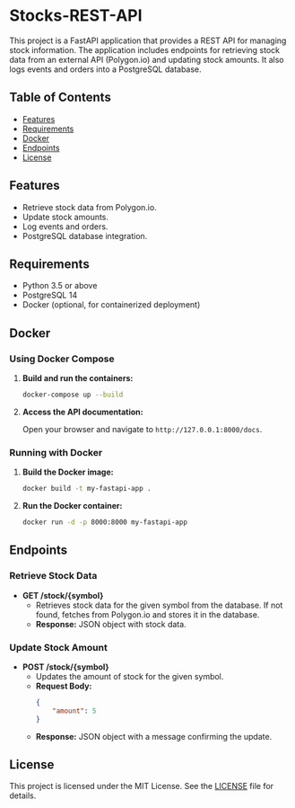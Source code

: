 # Stocks-REST-API

This project is a FastAPI application that provides a REST API for managing stock information. The application includes endpoints for retrieving stock data from an external API (Polygon.io) and updating stock amounts. It also logs events and orders into a PostgreSQL database.

## Table of Contents
- [Features](#features)
- [Requirements](#requirements)
- [Docker](#docker)
- [Endpoints](#endpoints)
- [License](#license)

## Features
- Retrieve stock data from Polygon.io.
- Update stock amounts.
- Log events and orders.
- PostgreSQL database integration.

## Requirements
- Python 3.5 or above
- PostgreSQL 14
- Docker (optional, for containerized deployment)

## Docker

### Using Docker Compose

1. **Build and run the containers:**

    ```sh
    docker-compose up --build
    ```

2. **Access the API documentation:**

    Open your browser and navigate to `http://127.0.0.1:8000/docs`.

### Running with Docker

1. **Build the Docker image:**

    ```sh
    docker build -t my-fastapi-app .
    ```

2. **Run the Docker container:**

    ```sh
    docker run -d -p 8000:8000 my-fastapi-app
    ```

## Endpoints

### Retrieve Stock Data
- **GET /stock/{symbol}**
    - Retrieves stock data for the given symbol from the database. If not found, fetches from Polygon.io and stores it in the database.
    - **Response:** JSON object with stock data.

### Update Stock Amount
- **POST /stock/{symbol}**
    - Updates the amount of stock for the given symbol.
    - **Request Body:**
      ```json
      {
          "amount": 5
      }
      ```
    - **Response:** JSON object with a message confirming the update.

## License

This project is licensed under the MIT License. See the [LICENSE](LICENSE) file for details.
